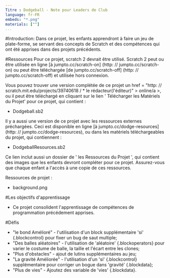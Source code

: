 ```yaml
---
Titre : Dodgeball - Note pour Leaders de Club
language: fr-FR
embeds: "*.png"
materials: [""]
...
```


#Introduction:
Dans ce projet, les enfants apprendront à faire un jeu de plate-forme, se servant des concepts de Scratch et des compétences qui ont été apprises dans des projets précédents.

#Ressources
Pour ce projet, scratch 2 devrait être utilisé. Scratch 2 peut ou être utilisée en ligne [à jumpto.cc/scratch-on] (http: // jumpto.cc/scratch-on) ou peut être téléchargée [de jumpto.cc/scratch-off] (http: // jumpto.cc/scratch-off) et utilisée hors connexion.

Vous pouvez trouver une version complétée de ce projet un href = "http: // scratch.mit.edu/projects/39740618 / * le rédacteur(l'éditeur)" > online/a >, ou il peut être téléchargé en cliquant sur le lien ' Télécharger les Matériels du Projet' pour ce projet, qui contient :

+ Dodgeball.sb2

Il y a aussi une version de ce projet avec les ressources externes préchargées. Ceci est disponible en ligne [à jumpto.cc/dodge-resources] (http: // jumpto.cc/dodge-resources), ou dans les matériels téléchargeables du projet, qui contiennent :

+ DodgeballResources.sb2 

Ce lien inclut aussi un dossier de ' les Ressources du Projet ', qui contient des images que les enfants devront compléter pour ce projet. Assurez-vous que chaque enfant a l'accès à une copie de ces ressources.

Ressources de projet :
+ background.png

#Les objectifs d'apprentissage 
+ Ce projet consolident l'apprentissage de compétences de programmation précédement apprises.

#Défis
+ "le bond Amélioré" - l'utilisation d'un block supplémentaire 'si' {.blockcontrol} pour fixer un bug de saut multiple;
+ "Des balles aléatoires" - l'utilisation de 'aléatoire' {.blockoperators} pour varier le costume de balle, la taille et l'écart entre les clones;
+ "Plus d'obstacles" - ajout de lutins supplémentaires au jeu;
+ "La gravité Améliorée" - l'utilisation d'un 'si' {.blockcontrol} supplémentaire pour corriger un bogue dans 'gravité' {.blockdata};
+ "Plus de vies" - Ajoutez des variable de 'vies' {.blockdata}.

